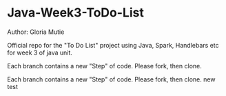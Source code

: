 # Java-Week3-ToDo-List

Author: Gloria Mutie

Official repo for the "To Do List" project using Java, Spark, Handlebars etc for week 3 of java unit.

Each branch contains a new "Step" of code. Please fork, then clone.

Each branch contains a new "Step" of code. Please fork, then clone. new test